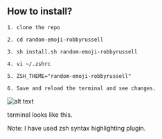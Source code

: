 ## How to install?

```
1. clone the repo

2. cd random-emoji-robbyrussell

3. sh install.sh random-emoji-robbyrussell

4. vi ~/.zshrc

5. ZSH_THEME="random-emoji-robbyrussell"

6. Save and reload the terminal and see changes.
```

![alt text](https://i.imgur.com/uIUa007.png "random-emoji-robbyrussell")

terminal looks like this.


Note: I have used zsh syntax highlighting plugin.
